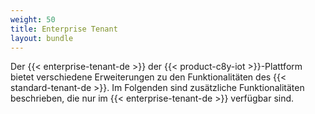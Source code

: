```yaml
---
weight: 50
title: Enterprise Tenant
layout: bundle
---
```


Der {{< enterprise-tenant-de >}} der {{< product-c8y-iot >}}-Plattform bietet verschiedene Erweiterungen zu den Funktionalitäten des {{< standard-tenant-de >}}. Im Folgenden sind zusätzliche Funktionalitäten beschrieben, die nur im {{< enterprise-tenant-de >}} verfügbar sind.
